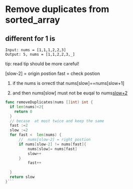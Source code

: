 # Remove duplicates from sorted_array

## different  for 1 is

```shell
Input: nums = [1,1,1,2,2,3]
Output: 5, nums = [1,1,2,2,3,_]
```

tip:
    read tip should be more careful!


 [slow-2] = origin postion
 fast     = check  postion
 1. if the nums is orrectl that nums[slow]==nums[slow+1]

 2. and then nums[slow] must not be euqal to nums[slow+2](nums[fast])


```go
func removeDuplicates(nums []int) int {
  if len(nums)<2{
    return 0
  }
  // becase  at most twice and keep the same
  fast :=2
  slow :=2
  for fast <  len(nums) {
      //  nums[slow-2] = right postion
      if nums[slow-2] != nums[fast]{
          nums[slow]= nums[fast]
          slow++
      }
          fast++
      
  }
  return slow
}```
